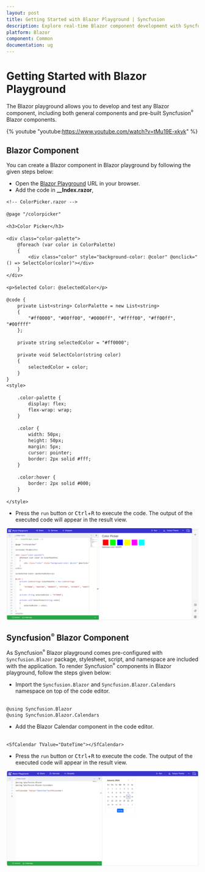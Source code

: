 ```yaml
---
layout: post
title: Getting Started with Blazor Playground | Syncfusion
description: Explore real-time Blazor component development with Syncfusion Blazor Playground. Write, edit, compile, and share effortlessly in your browser!
platform: Blazor
component: Common
documentation: ug
---
```


# Getting Started with Blazor Playground

The Blazor playground allows you to develop and test any Blazor component, including both general components and pre-built Syncfusion<sup style="font-size:70%">&reg;</sup> Blazor components.

{% youtube
"youtube:https://www.youtube.com/watch?v=tMu19E-xkyk" %}

## Blazor Component

You can create a Blazor component in Blazor playground by following the given steps below:

* Open the [Blazor Playground](https://blazorplayground.syncfusion.com/) URL in your browser. 
* Add the code in **__Index.razor**,

```cshtml
<!-- ColorPicker.razor -->

@page "/colorpicker"

<h3>Color Picker</h3>

<div class="color-palette">
    @foreach (var color in ColorPalette)
    {
        <div class="color" style="background-color: @color" @onclick="() => SelectColor(color)"></div>
    }
</div>

<p>Selected Color: @selectedColor</p>

@code {
    private List<string> ColorPalette = new List<string>
    {
        "#ff0000", "#00ff00", "#0000ff", "#ffff00", "#ff00ff", "#00ffff"
    };

    private string selectedColor = "#ff0000";

    private void SelectColor(string color)
    {
        selectedColor = color;
    }
}
<style>

    .color-palette {
        display: flex;
        flex-wrap: wrap;
    }

    .color {
        width: 50px;
        height: 50px;
        margin: 5px;
        cursor: pointer;
        border: 2px solid #fff;
    }

    .color:hover {
        border: 2px solid #000;
    }
    
</style>
```
* Press the `run` button or <kbd>Ctrl</kbd>+<kbd>R</kbd> to execute the code. The output of the executed code will appear in the result view.

![Syncfusion Blazor Playground](images/blazor_component.png)

## Syncfusion<sup style="font-size:70%">&reg;</sup> Blazor Component

As Syncfusion<sup style="font-size:70%">&reg;</sup> Blazor playground comes pre-configured with `Syncfusion.Blazor` package, stylesheet, script, and namespace are included with the application. To render Syncfusion<sup style="font-size:70%">&reg;</sup> components in Blazor playground, follow the steps given below:

* Import the `Syncfusion.Blazor` and `Syncfusion.Blazor.Calendars` namespace on top of the code editor.


```cshtml

@using Syncfusion.Blazor
@using Syncfusion.Blazor.Calendars

```

* Add the Blazor Calendar component in the code editor.

```cshtml

<SfCalendar TValue="DateTime"></SfCalendar>

```

* Press the `run` button or <kbd>Ctrl</kbd>+<kbd>R</kbd> to execute the code. The output of the executed code will appear in the result view.

![Syncfusion Blazor Playground with Calendar component](images/syncfusion_component.png)